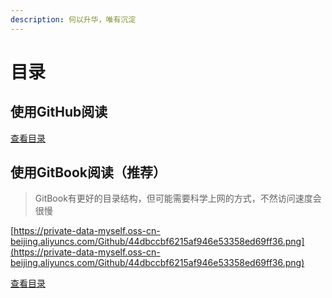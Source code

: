 ```yaml
---
description: 何以升华，唯有沉淀
---
```


# 目录

## 使用GitHub阅读

[查看目录](https://github.com/KoLoMagic/Programming-learning-document/blob/master/SUMMARY.md)

## 使用GitBook阅读（推荐）

> GitBook有更好的目录结构，但可能需要科学上网的方式，不然访问速度会很慢

[https://private-data-myself.oss-cn-beijing.aliyuncs.com/Github/44dbccbf6215af946e53358ed69ff36.png](https://private-data-myself.oss-cn-beijing.aliyuncs.com/Github/44dbccbf6215af946e53358ed69ff36.png)

[查看目录](https://3360998464.gitbook.io/git/)

